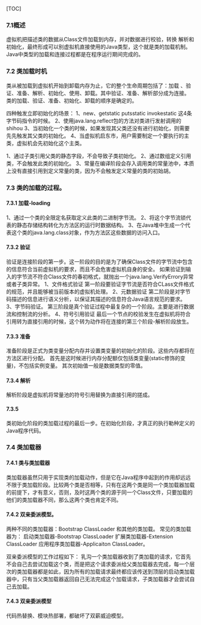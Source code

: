 [TOC]

### 7.1概述

虚拟机把描述类的数据从Class文件加载到内存，并对数据进行校验，转换
解析和初始化，最终形成可以别虚拟机直接使用的Java类型，这个就是类的加载机制。
Java中类型的加载和连接过程都是在程序运行期间完成的。

### 7.2 类加载时机

类从被加载到虚拟机开始到卸载内存为止，它的整个生命周期包括了：加载 、验证、准备、解析、初始化、使用、卸载。其中验证、准备、解析部分成为连接。
类的加载、验证、准备、初始化、卸载的顺序是确定的。

四种触发立即初始化的场景：
1、new、getstatic putsstatic invokestatic 这4条字节码指令的时候。
2、使用java.lang.reflect包的方法对类进行发射调用的shihou
3、当初始化一个类的时候，如果发现其父类还没有进行初始化，则需要先先触发其父类的初始化。
4、当虚拟机启东市，用户需要制定一个要执行的主类，虚拟机会先初始化这个主类。

1、通过子类引用父类的静态字段，不会导致子类初始化。
2、通过数组定义引用类，不会触发此类的初始化。
3、常量在编译阶段会存入调用类的常量池中，本质上没有直接引用到定义常量的类，因为不会触发定义常量的类的初始胡。

### 7.3 类的加载的过程。

#### 7.3.1 加载-loading
1、通过一个类的全限定名获取定义此类的二进制字节流。
2、将这个字节流锁代表的静态存储结构转化为方法区的运行时数据结构。
3、在Java堆中生成一个代表这个类的java.lang.class对象，作为方法区这些数据的访问入口。

#### 7.3.2 验证

验证是连接阶段的第一步。这一阶段的目的是为了确保Class文件的字节流中包含的信息符合当前虚拟机的要求，而且不会危害虚拟机自身的安全。
如果验证到输入的字节流不符合Class文件的春初格式，就抛出一个java.lang.VerifyErrory异常或者子类异常。
1、文件格式验证
第一阶段要验证字节流是否符合CLass文件格式的规范，并且能够被当前版本的虚拟机处理。
2、元数据验证
第二阶段是对字节码描述的信息进行语义分析，以保证其描述的信息符合Java语言规范的要求。
3、字节码验证。
第三阶段是真个验证过程中最复杂的一个阶段。主要是进行数据流和控制流的分析。
4、符号引用验证
最后一个节点的校验发生在虚拟机将符合引用转为直接引用的时候，这个转为动作将在连接的第三个阶段-解析阶段放生。

#### 7.3.3 准备

准备阶段是正式为类变量分配内存并设置类变量的初始化的阶段。这些内存都将在方法区进行分配。
首先是这时候进行内存分配额仅包括类变量(static修饰的变量)，不包括实例变量。
其次初始值一般是数据类型的零值。

#### 7.3.4 解析

解析阶段是虚拟机将常量池的符号引用替换为直接引用的搓成。

#### 7.3.5

类初始化阶段的类加载过程的最后一步。在初始化阶段，才真正的执行勒种定义的Java程序代码。

### 7.4 类加载器

#### 7.4.1 类与类加载器

类加载器虽然只用于实现类的加载动作，但是它在Java程序中起到的作用却远远不限于类加载阶段。比较两个类是否相等，只有在这两个类是同一个类加载器加载的前提下，才有意义，否则，及时这两个类的源于同一个Class文件，只要加载的他们的类加载器不同，那么这两个类也肯定不同。

#### 7.4.2 双亲委派模型。

  两种不同的类加载器：Bootstrap ClassLoader 和其他的类加载。
  常见的类加载器为：
  启动类加载器-Bootstrap ClassLoader
  扩展类加载器-Extension ClassLoader
  应用程序类加载器-Applicaiton ClassLoader。
  
  双亲委派模型的工作过程如下：
  乳沟一个类加载器收到了类加载的请求，它首先不会自己去尝试加载这个类，而是把这个请求委派给父类加载器去完成，每一个层次的类加载器都是如此，因为所有的加载请求最终都应该传送到顶层的启动类加载器中，只有当父类加载器返回自己无法完成这个加载请求，子类加载器才会尝试自己去加载。
  
#### 7.4.3 双亲委派模型

代码热替换、模块热部署，都破坏了双薪威迫模型。

